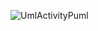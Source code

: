![UmlActivityPuml](https://www.plantuml.com/plantuml/png/POwzJWCn48HxFyMKoIkGWaGYBGqqb9PlBbd9FyVk-YJUdjWIGeXojJFpVMVpgDvB3YwUYKjosSM_y2Bnfh7WggNbo3s4cGnFxtUY6nN6kXWYb9-TvbYRed2H53DIgzQpHvTMJq5M7DvwIZHRUyxFH_YT5OSFsZ40O_9VipgKjhN1y3OAFw3Jg5oshKbrG_p3WalX2FngAXDbvpITW_O8C1jnU6qJVrMTwcRnDdvraJMOjos4y-Fe9Ny3)
